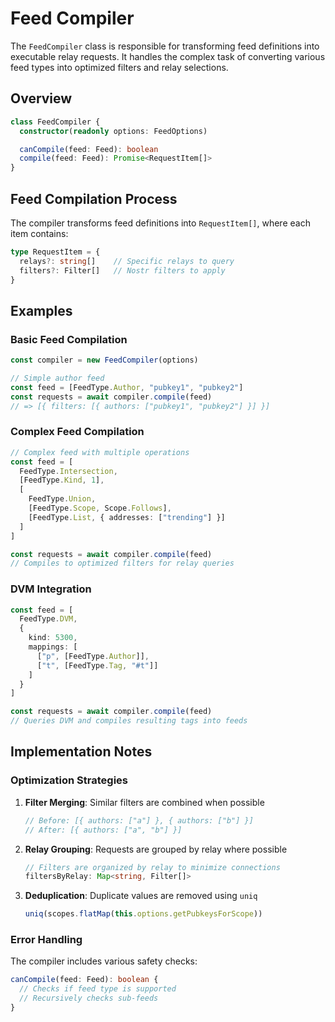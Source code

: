 # Feed Compiler

The `FeedCompiler` class is responsible for transforming feed definitions into executable relay requests. It handles the complex task of converting various feed types into optimized filters and relay selections.

## Overview

```typescript
class FeedCompiler {
  constructor(readonly options: FeedOptions)

  canCompile(feed: Feed): boolean
  compile(feed: Feed): Promise<RequestItem[]>
}
```

## Feed Compilation Process

The compiler transforms feed definitions into `RequestItem[]`, where each item contains:
```typescript
type RequestItem = {
  relays?: string[]    // Specific relays to query
  filters?: Filter[]   // Nostr filters to apply
}
```

## Examples

### Basic Feed Compilation
```typescript
const compiler = new FeedCompiler(options)

// Simple author feed
const feed = [FeedType.Author, "pubkey1", "pubkey2"]
const requests = await compiler.compile(feed)
// => [{ filters: [{ authors: ["pubkey1", "pubkey2"] }] }]
```

### Complex Feed Compilation
```typescript
// Complex feed with multiple operations
const feed = [
  FeedType.Intersection,
  [FeedType.Kind, 1],
  [
    FeedType.Union,
    [FeedType.Scope, Scope.Follows],
    [FeedType.List, { addresses: ["trending"] }]
  ]
]

const requests = await compiler.compile(feed)
// Compiles to optimized filters for relay queries
```

### DVM Integration
```typescript
const feed = [
  FeedType.DVM,
  {
    kind: 5300,
    mappings: [
      ["p", [FeedType.Author]],
      ["t", [FeedType.Tag, "#t"]]
    ]
  }
]

const requests = await compiler.compile(feed)
// Queries DVM and compiles resulting tags into feeds
```

## Implementation Notes

### Optimization Strategies

1. **Filter Merging**: Similar filters are combined when possible
   ```typescript
   // Before: [{ authors: ["a"] }, { authors: ["b"] }]
   // After: [{ authors: ["a", "b"] }]
   ```

2. **Relay Grouping**: Requests are grouped by relay where possible
   ```typescript
   // Filters are organized by relay to minimize connections
   filtersByRelay: Map<string, Filter[]>
   ```

3. **Deduplication**: Duplicate values are removed using `uniq`
   ```typescript
   uniq(scopes.flatMap(this.options.getPubkeysForScope))
   ```

### Error Handling

The compiler includes various safety checks:
```typescript
canCompile(feed: Feed): boolean {
  // Checks if feed type is supported
  // Recursively checks sub-feeds
}
```
